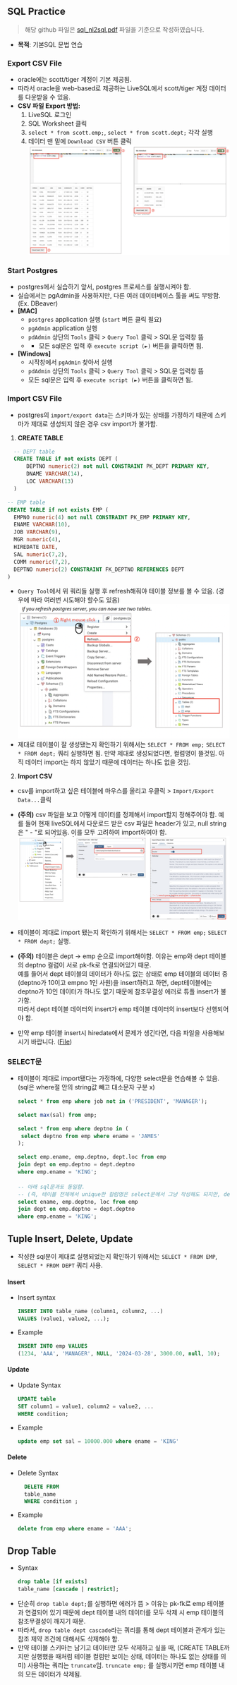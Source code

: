 ## SQL Practice

> 해당 github 파일은 [sql_nl2sql.pdf](<./sql_nl2sql(%EB%B9%85%EB%8D%B0%EC%9D%B4%ED%84%B0%ED%95%80%ED%85%8C%ED%81%AC).pdf>) 파일을 기준으로 작성하였습니다.

- **목적**: 기본SQL 문법 연습

### Export CSV File

- oracle에는 scott/tiger 계정이 기본 제공됨.
- 따라서 oracle을 web-based로 제공하는 LiveSQL에서 scott/tiger 계정 데이터를 다운받을 수 있음.
- **CSV 파일 Export 방법:**
  1. LiveSQL 로그인
  2. SQL Worksheet 클릭
  3. `select * from scott.emp;`, `select * from scott.dept;` 각각 실행
  4. 데이터 맨 밑에 `Download CSV` 버튼 클릭
     ![livesql](./assets/livesql.png)

### Start Postgres

- postgres에서 실습하기 앞서, postgres 프로세스를 실행시켜야 함.
- 실습에서는 pgAdmin을 사용하지만, 다른 여러 데이터베이스 툴을 써도 무방함. (Ex. DBeaver)
- **[MAC]**
  - `postgres` application 실행 (`start` 버튼 클릭 필요)
  - `pgAdmin` application 실행
  - `pdAdmin` 상단의 `Tools` 클릭 > `Query Tool` 클릭 > SQL문 입력창 뜸
  - - 모든 sql문은 입력 후 `execute script (►)` 버튼을 클릭하면 됨.
- **[Windows]**
  - 시작창에서 `pgAdmin` 찾아서 실행
  - `pdAdmin` 상단의 `Tools` 클릭 > `Query Tool` 클릭 > SQL문 입력창 뜸
  - 모든 sql문은 입력 후 `execute script (►)` 버튼을 클릭하면 됨.

### Import CSV File

- postgres의 `import/export data`는 스키마가 있는 상태를 가정하기 때문에 스키마가 제대로 생성되지 않은 경우 csv import가 불가함.
  <br/>

1. **CREATE TABLE**

```sql
  -- DEPT table
  CREATE TABLE if not exists DEPT (
      DEPTNO numeric(2) not null CONSTRAINT PK_DEPT PRIMARY KEY,
      DNAME VARCHAR(14),
      LOC VARCHAR(13)
  )
```

```sql
-- EMP table
CREATE TABLE if not exists EMP (
  EMPNO numeric(4) not null CONSTRAINT PK_EMP PRIMARY KEY,
  ENAME VARCHAR(10),
  JOB VARCHAR(9),
  MGR numeric(4),
  HIREDATE DATE,
  SAL numeric(7,2),
  COMM numeric(7,2),
  DEPTNO numeric(2) CONSTRAINT FK_DEPTNO REFERENCES DEPT
)
```

- `Query Tool`에서 위 쿼리들 실행 후 refresh해줘야 테이블 정보를 볼 수 있음. (경우에 따라 여러번 시도해야 할수도 있음)
  ![create_table](./assets/create_table.png)
- 제대로 테이블이 잘 생성됐는지 확인하기 위해서는 `SELECT * FROM emp;` `SELECT * FROM dept;` 쿼리 실행하면 됨. 만약 제대로 생성되었다면, 컬럼명이 뜰것임. 아직 데이터 import는 하지 않았기 때문에 데이터는 하나도 없을 것임.

2. **Import CSV**

- csv를 import하고 싶은 테이블에 마우스를 올리고 우클릭 > `Import/Export Data...`클릭
- **(주의)** csv 파일을 보고 어떻게 데이터를 정제해서 import할지 정해주어야 함.
  예를 들어 현재 liveSQL에서 다운로드 받은 csv 파일은 header가 있고, null string은 " - "로 되어있음. 이를 모두 고려하여 import하여야 함.
  ![import_csv](./assets/import_csv.png)

- 테이블이 제대로 import 됐는지 확인하기 위해서는 `SELECT * FROM emp;` `SELECT * FROM dept;` 실행.
- **(주의)** 테이블은 dept -> emp 순으로 import해야함. 이유는 emp와 dept 테이블의 deptno 컬럼이 서로 pk-fk로 연결되어있기 때문. <br/>예를 들어서 dept 테이블의 데이터가 하나도 없는 상태로 emp 테이블의 데이터 중 (deptno가 10이고 empno 1인 사원)을 insert하려고 하면, dept테이블에는 deptno가 10인 데이터가 하나도 없기 때문에 참조무결성 에러로 튜플 insert가 불가함. <br/> 따라서 dept 테이블 데이터의 insert가 emp 테이블 데이터의 insert보다 선행되어야 함.
- 만약 emp 테이블 insert시 hiredate에서 문제가 생긴다면, 다음 파일을 사용해보시기 바랍니다. ([File](./emp.csv))

### SELECT문

- 테이블이 제대로 import됐다는 가정하에, 다양한 select문을 연습해볼 수 있음. (sql은 where절 안의 string값 빼고 대소문자 구분 x)

  ```sql
  select * from emp where job not in ('PRESIDENT', 'MANAGER');
  ```

  ```sql
  select max(sal) from emp;
  ```

  ```sql
  select * from emp where deptno in (
   select deptno from emp where ename = 'JAMES'
  );
  ```

  ```sql
  select emp.ename, emp.deptno, dept.loc from emp
  join dept on emp.deptno = dept.deptno
  where emp.ename = 'KING';

  -- 아래 sql문과도 동일함.
  -- (즉, 테이블 전체에서 unique한 컬럼명은 select문에서 그냥 작성해도 되지만, deptno처럼 여러 테이블에 나오면 어느 테이블의 값을 가져다 쓸지 명시해야함)
  select ename, emp.deptno, loc from emp
  join dept on emp.deptno = dept.deptno
  where emp.ename = 'KING';
  ```

## Tuple Insert, Delete, Update

- 작성한 sql문이 제대로 실행되었는지 확인하기 위해서는 `SELECT * FROM EMP`, `SELECT * FROM DEPT` 쿼리 사용.

#### Insert

- Insert syntax
  ```sql
  INSERT INTO table_name (column1, column2, ...)
  VALUES (value1, value2, ...);
  ```
- Example

  ```sql
  INSERT INTO emp VALUES
  (1234, 'AAA', 'MANAGER', NULL, '2024-03-28', 3000.00, null, 10);
  ```

#### Update

- Update Syntax
  ```sql
  UPDATE table
  SET column1 = value1, column2 = value2, ...
  WHERE condition;
  ```
- Example

  ```sql
  update emp set sal = 10000.000 where ename = 'KING'
  ```

#### Delete

- Delete Syntax

  ```sql
    DELETE FROM
    table_name
    WHERE condition ;
  ```

- Example

  ```sql
  delete from emp where ename = 'AAA';
  ```

## Drop Table

- Syntax
  ```sql
  drop table [if exists]
  table_name [cascade | restrict];
  ```
- 단순히 `drop table dept;`를 실행하면 에러가 뜸 > 이유는 pk-fk로 emp 테이블과 연결되어 있기 때문에 dept 테이블 내의 데이터를 모두 삭제 시 emp 테이블의 참조무결성이 깨지기 때문.
- 따라서, `drop table dept cascade`라는 쿼리를 통해 dept 테이블과 관계가 있는 참조 제약 조건에 대해서도 삭제해야 함.
- 만약 테이블 스키마는 남기고 데이터만 모두 삭제하고 싶을 때, (CREATE TABLE까지만 실행했을 때처럼 테이블 컬럼만 보이는 상태, 데이터는 하나도 없는 상태를 의미) 사용하는 쿼리는 `truncate`임. `truncate emp;` 를 실행시키면 emp 테이블 내의 모든 데이터가 삭제됨.
